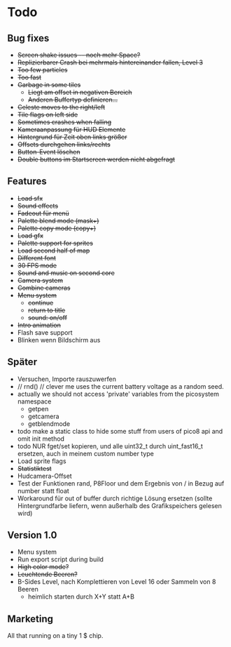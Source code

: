 # Todo

## Bug fixes

* ~~Screen shake issues -- noch mehr Space?~~
* ~~Replizierbarer Crash bei mehrmals hintereinander fallen, Level 3~~
* ~~Too few particles~~
* ~~Too fast~~
* ~~Garbage in some tiles~~
  * ~~Liegt am offset in negativen Bereich~~
  * ~~Anderen Buffertyp definieren...~~
* ~~Celeste moves to the right/left~~
* ~~Tile flags on left side~~
* ~~Sometimes crashes when falling~~
* ~~Kameraanpassung für HUD Elemente~~
* ~~Hintergrund für Zeit oben links größer~~
* ~~Offsets durchgehen links/rechts~~
* ~~Button-Event löschen~~
* ~~Double buttons im Startscreen werden nicht abgefragt~~

## Features

* ~~Load sfx~~
* ~~Sound effects~~
* ~~Fadeout für menü~~
* ~~Palette blend mode (mask+)~~
* ~~Palette copy mode (copy+)~~
* ~~Load gfx~~
* ~~Palette support for sprites~~
* ~~Load second half of map~~
* ~~Different font~~
* ~~30 FPS mode~~
* ~~Sound and music on second core~~
* ~~Camera system~~
* ~~Combine cameras~~
* ~~Menu system~~
  * ~~continue~~
  * ~~return to title~~
  * ~~sound: on/off~~
* ~~Intro animation~~
* Flash save support
* Blinken wenn Bildschirm aus

## Später

* Versuchen, Importe rauszuwerfen
*  // rnd() // clever me uses the current battery voltage as a random seed.
* actually we should not access 'private' variables from the picosystem namespace
  * getpen
  * getcamera
  * getblendmode
* todo make a static class to hide some stuff from users of pico8 api and omit init method
* todo NUR fget/set kopieren, und alle uint32_t durch uint_fast16_t ersetzen,
  auch in meinem custom number type
* Load sprite flags
* ~~Statistiktest~~
* Hudcamera-Offset
* Test der Funktionen rand, P8Floor und dem Ergebnis von / in Bezug auf number statt float
* Workaround für out of buffer durch richtige Lösung ersetzen (sollte Hintergrundfarbe liefern, wenn außerhalb des Grafikspeichers gelesen wird)

## Version 1.0

* Menu system
* Run export script during build
* ~~High color mode?~~
* ~~Leuchtende Beeren?~~
* B-Sides Level, nach Komplettieren von Level 16 oder Sammeln von 8 Beeren
  * heimlich starten durch X+Y statt A+B

## Marketing

All that running on a tiny 1 $ chip.